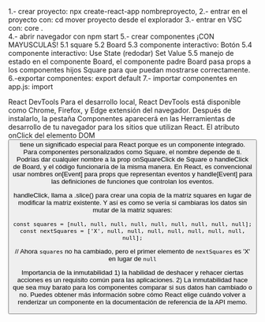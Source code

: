 1.- crear proyecto:
npx create-react-app nombreproyecto,
2.- entrar en el proyecto con:
cd mover proyecto desde el explorador
3.- entrar en VSC con:
core .  
4.- abrir navegador con
npm start
5.- crear componentes ¡CON MAYUSCULAS!
5.1 square
5.2 Board
5.3 componente interactivo: Botón
5.4 componente interactivo: Use State (redodar) Set Value
5.5 manejo de estado en el componente Board, el componente padre Board pasa props a los componentes hijos Square para que puedan mostrarse correctamente.
6.-exportar componentes:
export default
7.- importar componentes en app.js:
import

React DevTools
Para el desarrollo local, React DevTools está disponible como Chrome, Firefox, y Edge extensión del navegador. Después de instalarlo, la pestaña Componentes aparecerá en las Herramientas de desarrollo de tu navegador para los sitios que utilizan React.
El atributo onClick del elemento DOM <button> tiene un significado especial para React porque es un componente integrado. Para componentes personalizados como Square, el nombre depende de ti. Podrías dar cualquier nombre a la prop onSquareClick de Square o handleClick de Board, y el código funcionaría de la misma manera. En React, es convencional usar nombres on[Event] para props que representan eventos y handle[Event] para las definiciones de funciones que controlan los eventos.

handleClick, llama a .slice() para crear una copia de la matriz squares en lugar de modificar la matriz existente.
Y así es como se vería si cambiaras los datos sin mutar de la matriz squares:

    const squares = [null, null, null, null, null, null, null, null, null];
    const nextSquares = ['X', null, null, null, null, null, null, null, null];

// Ahora `squares` no ha cambiado, pero el primer elemento de `nextSquares` es 'X' en lugar de `null`

Importancia de la inmutabilidad 1) la habilidad de deshacer y rehacer ciertas acciones es un requisito común para las aplicaciones. 2) La inmutabilidad hace que sea muy barato para los componentes comparar si sus datos han cambiado o no. Puedes obtener más información sobre cómo React elige cuándo volver a renderizar un componente en la documentación de referencia de la API memo.
